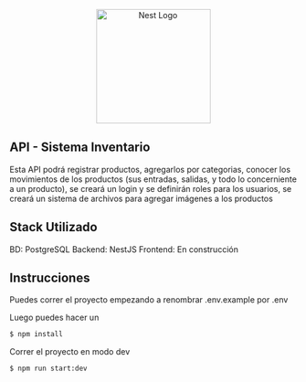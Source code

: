 <p align="center">
  <a href="http://nestjs.com/" target="blank"><img src="https://nestjs.com/img/logo-small.svg" width="200" alt="Nest Logo" /></a>
</p>

## API - Sistema Inventario

Esta API podrá registrar productos, agregarlos por categorias, conocer los movimientos de los productos (sus entradas, salidas, y todo lo concerniente a un producto), se creará un login y se definirán roles para los usuarios, se creará un sistema de archivos para agregar imágenes a los productos

## Stack Utilizado

BD: PostgreSQL
Backend: NestJS
Frontend: En construcción

## Instrucciones

Puedes correr el proyecto empezando a renombrar .env.example por .env

Luego puedes hacer un

```bash
$ npm install
```

Correr el proyecto en modo dev

```bash
$ npm run start:dev
```
